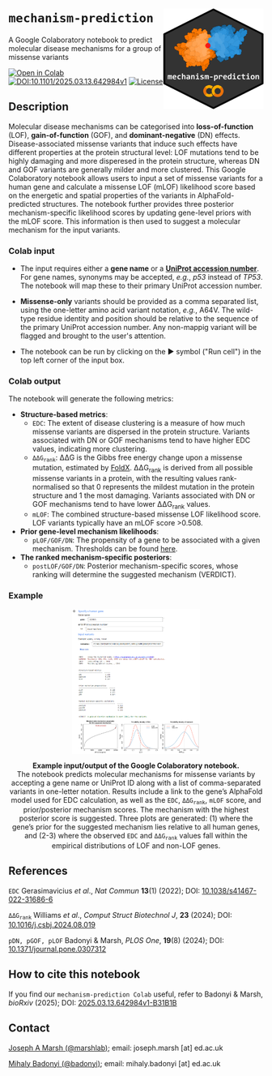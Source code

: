 # `mechanism-prediction` <a href='https://colab.research.google.com/github/badonyi/mechanism-prediction/blob/main/mechanism_prediction.ipynb'><img src='hexlogo.png' align="right" height="198" /></a>

A Google Colaboratory notebook to predict molecular disease mechanisms for a group of missense variants

<!-- badges: start -->
[![Open in Colab](https://colab.research.google.com/assets/colab-badge.svg)](https://colab.research.google.com/github/badonyi/mechanism-prediction/blob/main/mechanism_prediction.ipynb)
[![DOI:10.1101/2025.03.13.642984v1](https://img.shields.io/badge/DOI-10.1101/2025.03.13.642984v1-B31B1B.svg)](https://www.biorxiv.org/content/10.1101/2025.03.13.642984v1)
[![License](https://img.shields.io/badge/License-MIT-yellow.svg)](https://github.com/badonyi/mechanism-prediction?tab=MIT-1-ov-file)
<!-- badges: end -->


## Description
Molecular disease mechanisms can be categorised into **loss-of-function** (LOF), **gain-of-function** (GOF), and **dominant-negative** (DN) effects. Disease-associated missense variants that induce such effects have different properties at the protein structural level: LOF mutations tend to be highly damaging and more disperesed in the protein structure, whereas DN and GOF variants are generally milder and more clustered. This Google Colaboratory notebook allows users to input a set of missense variants for a human gene and calculate a missense LOF (mLOF) likelihood score based on the energetic and spatial properties of the variants in AlphaFold-predicted structures. The notebook further provides three posterior mechanism-specific likelihood scores by updating gene-level priors with the mLOF score. This information is then used to suggest a molecular mechanism for the input variants.


### Colab input
- The input requires either a **gene name** or a [**UniProt accession number**](https://www.uniprot.org/help/accession_numbers). For gene names, synonyms may be accepted, *e.g.*, *p53* instead of *TP53*. The notebook will map these to their primary UniProt accession number.

- **Missense-only** variants should be provided as a comma separated list, using the one-letter amino acid variant notation, *e.g.*, A64V. The wild-type residue identity and position should be relative to the sequence of the primary UniProt accession number. Any non-mappig variant will be flagged and brought to the user's attention.

- The notebook can be run by clicking on the ▶ symbol ("Run cell") in the top left corner of the input box.


### Colab output
The notebook will generate the following metrics:
- **Structure-based metrics**:
  - <code>EDC</code>: The extent of disease clustering is a measure of how much missense variants are dispersed in the protein structure. Variants associated with DN or GOF mechanisms tend to have higher EDC values, indicating more clustering.
  - <code>ΔΔG<sub>rank</sub></code>: ΔΔG is the Gibbs free energy change upon a missense mutation, estimated by [FoldX](https://foldxsuite.crg.eu/). ΔΔG<sub>rank</sub> is derived from all possible missense variants in a protein, with the resulting values rank-normalised so that 0 represents the mildest mutation in the protein structure and 1 the most damaging. Variants associated with DN or GOF mechanisms tend to have lower ΔΔG<sub>rank</sub> values.
  - <code>mLOF</code>: The combined structure-based missense LOF likelihood score. LOF variants typically have an mLOF score >0.508.
- **Prior gene-level mechanism likelihoods**:
  - <code>pLOF/GOF/DN</code>: The propensity of a gene to be associated with a given mechanism. Thresholds can be found [here](https://journals.plos.org/plosone/article/figure?id=10.1371/journal.pone.0307312.t001).
- **The ranked mechanism-specific posteriors**:
  - <code>postLOF/GOF/DN</code>: Posterior mechanism-specific scores, whose ranking will determine the suggested mechanism (VERDICT).

### Example

<div align="center">

<img src='fig_5.png' style="display: block; margin-left: auto; margin-right: auto; width: 50%;" />

**Example input/output of the Google Colaboratory notebook.**  
The notebook predicts molecular mechanisms for missense variants by accepting a gene name or UniProt ID along with a list of comma-separated variants in one-letter notation.
Results include a link to the gene’s AlphaFold model used for EDC calculation, as well as the <code>EDC</code>, <code>ΔΔG<sub>rank</sub></code>, <code>mLOF</code> score, and prior/posterior mechanism scores. The mechanism with the highest posterior score is suggested. Three plots are generated: (1) where the gene’s prior for the suggested mechanism lies relative to all human genes, and (2-3) where the observed <code>EDC</code> and <code>ΔΔG<sub>rank</sub></code> values fall within the empirical distributions of LOF and non-LOF genes.

</div>


## References
<code>EDC</code> Gerasimavicius *et al*., *Nat Commun* **13**(1) (2022); DOI: [10.1038/s41467-022-31686-6](https://doi.org/10.1038/s41467-022-31686-6)

<code>ΔΔG<sub>rank</sub></code> Williams *et al*., *Comput Struct Biotechnol J*, **23** (2024); DOI: [10.1016/j.csbj.2024.08.019](https://doi.org/10.1016/j.csbj.2024.08.019)

<code>pDN, pGOF, pLOF</code> Badonyi & Marsh, *PLOS One*, **19**(8) (2024); DOI: [10.1371/journal.pone.0307312](https://doi.org/10.1371/journal.pone.0307312)


## How to cite this notebook
If you find our <code>mechanism-prediction Colab</code> useful, refer to Badonyi & Marsh, *bioRxiv* (2025); DOI: [2025.03.13.642984v1-B31B1B](https://doi.org/10.1101/2025.03.13.642984)


## Contact
[Joseph A Marsh (@marshlab)](https://github.com/marshlab); email: joseph.marsh [at] ed.ac.uk

[Mihaly Badonyi (@badonyi)](https://github.com/marshlab); email: mihaly.badonyi [at] ed.ac.uk
